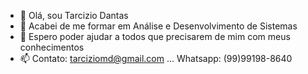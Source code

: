 - 👋 Olá, sou Tarcizio Dantas
- 👀 Acabei de me formar em Análise e Desenvolvimento de Sistemas 
- 🌱 Espero poder ajudar a todos que precisarem de mim com meus conhecimentos
- 📫  Contato: tarciziomd@gmail.com ... Whatsapp: (99)99198-8640

